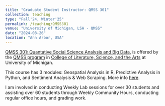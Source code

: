 ```yaml
---
title: "Graduate Student Instructor: QMSS 301"
collection: teaching
type: "Fall'24, Winter'25"
permalink: /teaching/QMSS301
venue: "University of Michigan, LSA - QMSS"
date: "2024-08-26"
location: "Ann Arbor, USA"
---
```


[QMSS 301: Quantative Social Science Analysis and Big Data](https://lsa.umich.edu/qmss/minor-program/requirements-and-curriculum/qmss-301.html), is offered by the [QMSS program](https://lsa.umich.edu/qmss) in [College of Literature, Science, and the Arts](https://lsa.umich.edu) at University of Michigan.

This course has 3 modules: Geospatial Analysis in R, Predictive Analysis in Python, and Sentiment Analysis & Web Scraping. More info [here](https://lsa.umich.edu/qmss/minor-program/requirements-and-curriculum/qmss-301.html).

I am involved in conducting Weekly Lab sessions for over 30 students and assisting over 60 students through Weekly Community Hours, conducting regular office hours, and grading work.

